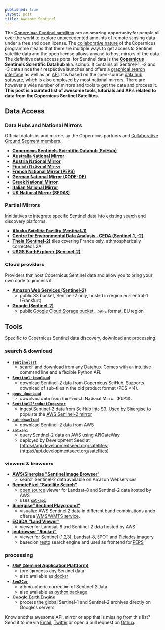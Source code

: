 ```yaml
---
published: true
layout: post
title: Awesome Sentinel
---
```

The [Copernicus Sentinel satellites](http://www.esa.int/Our_Activities/Observing_the_Earth/Copernicus/Overview4) are an amazing opportunity for people all over the world to explore unprecedented amounts of remote sensing data under a free and open license. The [collaborative nature](http://www.esa.int/Our_Activities/Observing_the_Earth/Copernicus/Sentinel_Collaborative_Ground_Segment) of the Copernicus programme means that there are multiple ways to get access to Sentinel satellite data and the open license allows anyone to host mirrors of the data. The definitive data access portal for Sentinel data is the [**Copernicus Sentinels Scientific Datahub**](https://scihub.copernicus.eu/) aka. scihub. It contains all Sentinel-1, -2 and -3 data since their respective launches and offers a [graphical search interface](https://scihub.copernicus.eu/dhus) as well as an [API](https://scihub.copernicus.eu/twiki/do/view/SciHubWebPortal/APIHubDescription). It is based on the open-source [data hub software](http://sentineldatahub.github.io/DataHubSystem/), which is also employed by most national mirrors. There are however a wide number of mirrors and tools to get the data and process it. **This post is a curated list of awesome tools, tutorials and APIs related to data from the Copernicus Sentinel Satellites.**

## Data Access

### Data Hubs and National Mirrors
Official datahubs and mirrors by the Copernicus partners and [Collaborative Ground Segment members](https://sentinels.copernicus.eu/web/sentinel/missions/collaborative/national-points-of-contact).

- [**Copernicus Sentinels Scientific Datahub (SciHub)**](https://scihub.copernicus.eu/)
- [**Australia National Mirror**](http://www.copernicus.gov.au/)
- [**Austria National Mirror**](https://data.sentinel.zamg.ac.at/)
- [**Finnish National Mirror**](https://finhub.nsdc.fmi.fi/)
- [**French National Mirror (PEPS)**](https://peps.cnes.fr/rocket/)
- [**German National Mirror (CODE-DE)**](https://code-de.org/)
- [**Greek National Mirror**](https://sentinels.space.noa.gr/)
- [**Italian National Mirror**](http://collaborative.mt.asi.it/)
- [**UK National Mirror (SEDAS)**](http://sedas.satapps.org/)

### Partial Mirrors
Innitiatives to integrate specific Sentinel data into existing search and discovery platforms.

- [**Alaska Satellite Facility (Sentinel-1)**](https://www.asf.alaska.edu/sentinel/)
- [**Centre for Environmental Data Analysis - CEDA (Sentinel-1, -2)**](http://catalogue.ceda.ac.uk/search/?search_term=sentinel&return_obj=ob&search_obj=ob)
- [**Theia (Sentinel-2)**](https://theia.cnes.fr/atdistrib/rocket/#/search?collection=SENTINEL2) tiles covering France only, athmospherically corrected L2A
- [**USGS EarthExplorer (Sentinel-2)**](https://earthexplorer.usgs.gov/)

### Cloud providers
Providers that host Copernicus Sentinel data and allow you to bring your own code to process it.

- [**Amazon Web Services (Sentinel-2)**](http://sentinel-pds.s3-website.eu-central-1.amazonaws.com/)
  - public S3 bucket, Sentinel-2 only, hosted in region eu-central-1 (Frankfurt)
- [**Google (Sentinel-2)**](https://cloud.google.com/storage/docs/public-datasets/sentinel-2)
  - public [Google Cloud Storage bucket](https://console.cloud.google.com/storage/browser/gcp-public-data-sentinel-2/?pli=1), `.SAFE` format, EU region
  
## Tools
Specific to Copernicus Sentinel data discovery, download and processing.

### search & download
- [**`sentinelsat`**](https://github.com/ibamacsr/sentinelsat)
  - search and download from any Datahub. Comes with an intuitive command line and a flexible Python API.
- [**`Sentinel-download`**](https://github.com/olivierhagolle/Sentinel-download)
  - download Sentinel-2 data from Copernicus SciHub. Supports download of sub-tiles in the old product format (PDS <14).
- [**`peps_download`**](https://github.com/olivierhagolle/peps_download)
  -  download data from the French National Mirror (PEPS).
- [**`Sentinel2ProductIngestor`**](https://github.com/sinergise/Sentinel2ProductIngestor)
  - ingest Sentinel-2 data from SciHub into S3. Used by [Sinergise](https://github.com/sinergise) to populate the [AWS Sentinel-2 mirror](http://sentinel-pds.s3-website.eu-central-1.amazonaws.com/)
- [**`sat-download`**](https://github.com/sat-utils/sat-download)
  - download Sentinel-2 data from AWS
- [**`sat-api`**](https://github.com/sat-utils/sat-api)
  - query Sentinel-2 data on AWS using APIGateWay
  - deployed by Development Seed at [https://api.developmentseed.org/satellites](https://api.developmentseed.org/satellites)
  
### viewers & browsers
- [**AWS/Sinergise "Sentinel Image Browser"**](http://sentinel-pds.s3-website.eu-central-1.amazonaws.com/browser.html)
  - search Sentinel-2 data available on Amazon Webservices
- [**RemotePixel "Satellite Search"**](https://remotepixel.ca/projects/satellitesearch.html)
  - [open source](https://github.com/RemotePixel/satellitesearch) viewer for Landsat-8 and Sentinel-2 data hosted by AWS
  - uses [**`sat-api`**](https://github.com/sat-utils/sat-api)
- [**Sinergise "Sentinel Playground"**](http://apps.sentinel-hub.com/sentinel-playground)
  - visualize AWS Sentinel-2 data in different band combinations ando offers a [WMS/WMTS service](http://www.sentinel-hub.com/apps/wms).
- [**EOSDA "Land Viewer"**](https://lv.eosda.com/)
  - viewer for Landsat-8 and Sentinel-2 data hosted by AWS
- [**jeobrowser "Rocket"**](https://mapshup.com/projects/rocket)
  - viewer for Sentinel (1,2,3), Landsat-8, SPOT and Pleiades imagery
  - based on [resto](https://github.com/jjrom/resto) search engine and used as frontend for [PEPS](https://peps.cnes.fr/rocket/)
  
### processing
- [**`SNAP` (Sentinel Application Plattform)**](http://step.esa.int/main/toolboxes/snap/)
  - (pre-)process any Sentinel data
  - also available as [docker](https://github.com/edwardpmorris/docker-snap)
- [**`Sen2Cor`**](http://step.esa.int/main/third-party-plugins-2/sen2cor/)
  - athmospheric correction of Sentinel-2 data
  - also available as [python package](https://github.com/umwilm/SEN2COR)
- [**Google Earth Engine**](https://earthengine.google.com/)
  - process the global Sentinel-1 and Sentinel-2 archives directly on Google's servers

Know another awesome API, mirror or app that is missing from this list? Send it to me via [Email](mailto:kersten@krstn.eu), [Twitter](https://twitter.com/Fernerkundung) or open a pull request on [Github](https://github.com/Fernerkundung/awesome-sentinel/).
